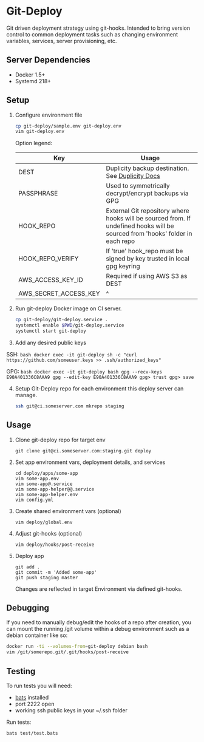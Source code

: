 # Git-Deploy #

Git driven deployment strategy using git-hooks. Intended to bring version
control to common deployment tasks such as changing environment variables,
services, server provisioning, etc.

## Server Dependencies ##

  * Docker 1.5+
  * Systemd 218+

## Setup ##

1. Configure environment file

    ```bash
    cp git-deploy/sample.env git-deploy.env
    vim git-deploy.env
    ```

    Option legend:

    Key                   | Usage
    --------------------- | ---------------------------------------------------
    DEST                  | Duplicity backup destination. See [Duplicity Docs](http://linux.die.net/man/1/duplicity)
    PASSPHRASE            | Used to symmetrically decrypt/encrypt backups via GPG
    HOOK_REPO             | External Git repository where hooks will be sourced from. If undefined hooks will be sourced from 'hooks' folder in each repo
    HOOK_REPO_VERIFY      | If 'true' hook_repo must be signed by key trusted in local gpg keyring
    AWS_ACCESS_KEY_ID     | Required if using AWS S3 as DEST
    AWS_SECRET_ACCESS_KEY | ^

2. Run git-deploy Docker image on CI server.

    ```bash
    cp git-deploy/git-deploy.service .
    systemctl enable $PWD/git-deploy.service
    systemctl start git-deploy
    ```

3. Add any desired public keys

  SSH:
    ```bash
    docker exec -it git-deploy sh -c "curl https://github.com/someuser.keys >> .ssh/authorized_keys"
    ```

  GPG:
    ```bash
    docker exec -it git-deploy bash
    gpg --recv-keys E90A401336C8AAA9
    gpg --edit-key E90A401336C8AAA9
    gpg> trust
    gpg> save
    ```

4. Setup Git-Deploy repo for each environment this deploy server can manage.

    ```bash
    ssh git@ci.someserver.com mkrepo staging
   ```

## Usage ##

1. Clone git-deploy repo for target env

    ```
    git clone git@ci.someserver.com:staging.git deploy
    ```

2. Set app environment vars, deployment details, and services

    ```
    cd deploy/apps/some-app
    vim some-app.env 
    vim some-app@.service
    vim some-app-helper@@.service
    vim some-app-helper.env 
    vim config.yml
    ```

3. Create shared environment vars (optional)

    ```
    vim deploy/global.env 
    ```

4. Adjust git-hooks (optional)

    ```
    vim deploy/hooks/post-receive
    ```

5. Deploy app

    ```
    git add .
    git commit -m 'Added some-app'
    git push staging master
    ```

    Changes are reflected in target Environment via defined git-hooks.

## Debugging ##

If you need to manually debug/edit the hooks of a repo after creation, you can
mount the running /git volume within a debug environment such as a debian
container like so:

```bash
docker run -ti --volumes-from=git-deploy debian bash
vim /git/somerepo.git/.git/hooks/post-receive
```

## Testing ##

To run tests you will need:
  * [bats](https://github.com/sstephenson/bats) installed
  * port 2222 open
  * working ssh public keys in your ~/.ssh folder

Run tests:
```
bats test/test.bats
```
